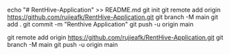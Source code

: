 echo "# RentHive-Application" >> README.md
git init
git remote add origin https://github.com/rujieafk/RentHive-Application.git
git branch -M main
git add .
git commit -m "Renthive Application"
git push -u origin main

git remote add origin https://github.com/rujieafk/RentHive-Application.git
git branch -M main
git push -u origin main
